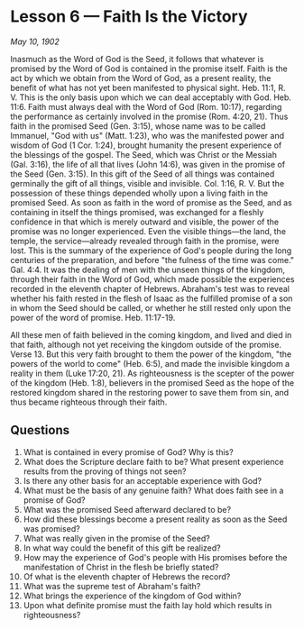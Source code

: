 # Lesson 6 — Faith Is the Victory

*May 10, 1902*

Inasmuch as the Word of God is the Seed, it follows that whatever is promised by the Word of God is contained in the promise itself. Faith is the act by which we obtain from the Word of God, as a present reality, the benefit of what has not yet been manifested to physical sight. Heb. 11:1, R. V. This is the only basis upon which we can deal acceptably with God. Heb. 11:6. Faith must always deal with the Word of God (Rom. 10:17), regarding the performance as certainly involved in the promise (Rom. 4:20, 21). Thus faith in the promised Seed (Gen. 3:15), whose name was to be called Immanuel, "God with us" (Matt. 1:23), who was the manifested power and wisdom of God (1 Cor. 1:24), brought humanity the present experience of the blessings of the gospel. The Seed, which was Christ or the Messiah (Gal. 3:16), the life of all that lives (John 14:6), was given in the promise of the Seed (Gen. 3:15). In this gift of the Seed of all things was contained germinally the gift of all things, visible and invisible. Col. 1:16, R. V. But the possession of these things depended wholly upon a living faith in the promised Seed. As soon as faith in the word of promise as the Seed, and as containing in itself the things promised, was exchanged for a fleshly confidence in that which is merely outward and visible, the power of the promise was no longer experienced. Even the visible things—the land, the temple, the service—already revealed through faith in the promise, were lost. This is the summary of the experience of God's people during the long centuries of the preparation, and before "the fulness of the time was come." Gal. 4:4. It was the dealing of men with the unseen things of the kingdom, through their faith in the Word of God, which made possible the experiences recorded in the eleventh chapter of Hebrews. Abraham's test was to reveal whether his faith rested in the flesh of Isaac as the fulfilled promise of a son in whom the Seed should be called, or whether he still rested only upon the power of the word of promise. Heb. 11:17-19.

All these men of faith believed in the coming kingdom, and lived and died in that faith, although not yet receiving the kingdom outside of the promise. Verse 13. But this very faith brought to them the power of the kingdom, "the powers of the world to come" (Heb. 6:5), and made the invisible kingdom a reality in them (Luke 17:20, 21). As righteousness is the scepter of the power of the kingdom (Heb. 1:8), believers in the promised Seed as the hope of the restored kingdom shared in the restoring power to save them from sin, and thus became righteous through their faith.

## Questions

1. What is contained in every promise of God? Why is this?
2. What does the Scripture declare faith to be? What present experience results from the proving of things not seen?
3. Is there any other basis for an acceptable experience with God?
4. What must be the basis of any genuine faith? What does faith see in a promise of God?
5. What was the promised Seed afterward declared to be?
6. How did these blessings become a present reality as soon as the Seed was promised?
7. What was really given in the promise of the Seed?
8. In what way could the benefit of this gift be realized?
9. How may the experience of God's people with His promises before the manifestation of Christ in the flesh be briefly stated?
10. Of what is the eleventh chapter of Hebrews the record?
11. What was the supreme test of Abraham's faith?
12. What brings the experience of the kingdom of God within?
13. Upon what definite promise must the faith lay hold which results in righteousness?